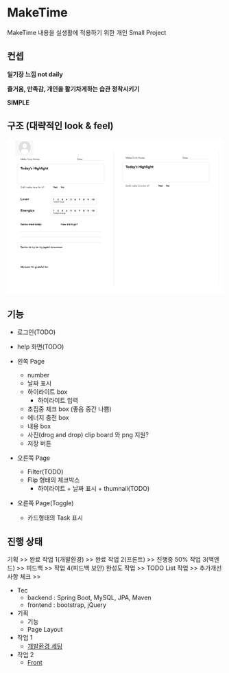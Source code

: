 # MakeTime

MakeTime 내용을 실생활에 적용하기 위한 개인 Small Project

## 컨셉

**일기장 느낌 not daily**  

**즐거움, 만족감, 개인을 활기차게하는 습관 정착시키기**  

**SIMPLE**

## 구조 (대략적인 look & feel)

![Base 골격](https://github.com/bluewow/makeTime/blob/master/assets/layout.png)

## 기능 
- 로그인(TODO)
- help 화면(TODO)
- 왼쪽 Page
	- number
	- 날짜 표시
	- 하이라이트 box
		- 하이라이트 입력
	- 초집중 체크 box (좋음 중간 나쁨)
	- 에너지 충전 box
	- 내용 box
	- 사진(drog and drop) clip board 와 png 지원?
	- 저장 버튼

- 오른쪽 Page
	- Filter(TODO)
	- Flip 형태의 체크박스
		- 하이라이트 + 날짜 표시 + thumnail(TODO)
- 오른쪽 Page(Toggle)
  - 카드형태의 Task 표시

## 진행 상태

기획 >> 완료
작업 1(개발환경) >> 완료
작업 2(프론트) >> 진행중 50%
작업 3(백엔드) >>
피드백 >>
작업 4(피드백 보안)
완성도 작업 >>
TODO List 작업 >>
추가개선 사항 체크 >>

- Tec
	- backend : Spring Boot, MySQL, JPA, Maven
	- frontend : bootstrap, jQuery
- 기획
	- 기능
	- Page Layout
- 작업 1 
	- [개발환경 세팅](https://github.com/bluewow/makeTime/blob/master/contents/setting.md.md)
- 작업 2
	- [Front](https://github.com/bluewow/makeTime/blob/master/contents/front.md.md)

<!--stackedit_data:
eyJoaXN0b3J5IjpbMjU3OTI4NDEzLC0xODMwNzU4Njk3LC05Nj
MxMTg3NTcsLTE3MzIxNzc4MjAsLTUwNzEwMzU4NiwtNDg5MTI4
MzYsLTEwODIyMTk3MDEsLTQ1ODUwOTE1MywtNjM1MjAwOTU4LC
0xNjg4NTU2NTg0LC0xNDQxNTg5ODA0LDUyMzAyMDY1MywxNTcz
NjMwMDM4LDE4ODc3NzYxODEsMTQxMTM4ODE0NCwtMTI0ODAxMD
k0OSwyMDg2MTY5NjEyXX0=
-->